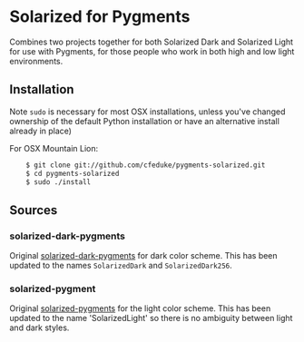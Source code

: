 # Solarized for Pygments

Combines two projects together for both Solarized Dark and Solarized Light for use with Pygments, for those people
who work in both high and low light environments.

## Installation

Note `sudo` is necessary for most OSX installations, unless you've changed ownership of the default Python installation 
or have an alternative install already in place)

For OSX Mountain Lion:

```bash
    $ git clone git://github.com/cfeduke/pygments-solarized.git
    $ cd pygments-solarized
    $ sudo ./install
```

## Sources

### solarized-dark-pygments
Original [solarized-dark-pygments](https://github.com/gthank/solarized-dark-pygments) for dark color scheme. This
has been updated to the names `SolarizedDark` and `SolarizedDark256`.

### solarized-pygment
Original [solarized-pygments](https://github.com/john2x/solarized-pygment) for the light color scheme. This has been
updated to the name 'SolarizedLight' so there is no ambiguity between light and dark styles.
